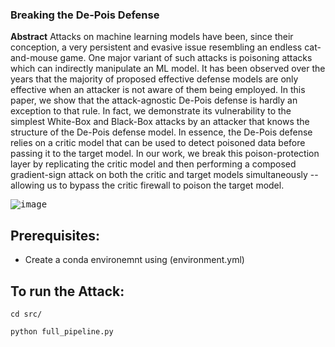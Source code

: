 ### Breaking the De-Pois Defense
**Abstract**
   Attacks on machine learning models have been, since their conception, a very persistent and evasive issue resembling an endless cat-and-mouse game. One major variant of such attacks is poisoning attacks which can indirectly manipulate an ML model. It has been observed over the years that the majority of proposed effective defense models are only effective when an attacker is not aware of them being employed. In this paper, we show that the attack-agnostic De-Pois defense is hardly an exception to that rule. In fact, we demonstrate its vulnerability to the simplest White-Box and Black-Box attacks by an attacker that knows the structure of the De-Pois defense model. In essence, the De-Pois defense relies on a critic model that can be used to detect poisoned data before passing it to the target model. In our work, we break this poison-protection layer by replicating the critic model and then performing a composed gradient-sign attack on both the critic and target models simultaneously -- allowing us to bypass the critic firewall to poison the target model.

<kbd>![image](https://drive.google.com/uc?export=view&id=1CsWIP-HO57fUe3THfHXemuqBDzXYVoBI)</kbd>


## Prerequisites:
- Create a conda environemnt using (environment.yml)


## To run the Attack:
```
cd src/
```
```
python full_pipeline.py 
```

